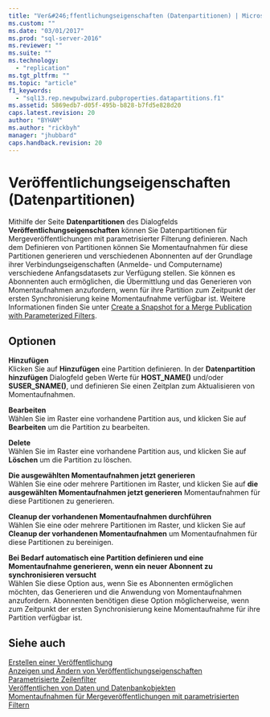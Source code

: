 ```yaml
---
title: "Ver&#246;ffentlichungseigenschaften (Datenpartitionen) | Microsoft Docs"
ms.custom: ""
ms.date: "03/01/2017"
ms.prod: "sql-server-2016"
ms.reviewer: ""
ms.suite: ""
ms.technology: 
  - "replication"
ms.tgt_pltfrm: ""
ms.topic: "article"
f1_keywords: 
  - "sql13.rep.newpubwizard.pubproperties.datapartitions.f1"
ms.assetid: 5869edb7-d05f-495b-b828-b7fd5e828d20
caps.latest.revision: 20
author: "BYHAM"
ms.author: "rickbyh"
manager: "jhubbard"
caps.handback.revision: 20
---
```

# Ver&#246;ffentlichungseigenschaften (Datenpartitionen)
  Mithilfe der Seite **Datenpartitionen** des Dialogfelds **Veröffentlichungseigenschaften** können Sie Datenpartitionen für Mergeveröffentlichungen mit parametrisierter Filterung definieren. Nach dem Definieren von Partitionen können Sie Momentaufnahmen für diese Partitionen generieren und verschiedenen Abonnenten auf der Grundlage ihrer Verbindungseigenschaften (Anmelde- und Computername) verschiedene Anfangsdatasets zur Verfügung stellen. Sie können es Abonnenten auch ermöglichen, die Übermittlung und das Generieren von Momentaufnahmen anzufordern, wenn für ihre Partition zum Zeitpunkt der ersten Synchronisierung keine Momentaufnahme verfügbar ist. Weitere Informationen finden Sie unter [Create a Snapshot for a Merge Publication with Parameterized Filters](../../relational-databases/replication/create-a-snapshot-for-a-merge-publication-with-parameterized-filters.md).  
  
## Optionen  
 **Hinzufügen**  
 Klicken Sie auf **Hinzufügen** eine Partition definieren. In der **Datenpartition hinzufügen** Dialogfeld geben Werte für **HOST_NAME()** und/oder **SUSER_SNAME()**, und definieren Sie einen Zeitplan zum Aktualisieren von Momentaufnahmen.  
  
 **Bearbeiten**  
 Wählen Sie im Raster eine vorhandene Partition aus, und klicken Sie auf **Bearbeiten** um die Partition zu bearbeiten.  
  
 **Delete**  
 Wählen Sie im Raster eine vorhandene Partition aus, und klicken Sie auf **Löschen** um die Partition zu löschen.  
  
 **Die ausgewählten Momentaufnahmen jetzt generieren**  
 Wählen Sie eine oder mehrere Partitionen im Raster, und klicken Sie auf **die ausgewählten Momentaufnahmen jetzt generieren** Momentaufnahmen für diese Partitionen zu generieren.  
  
 **Cleanup der vorhandenen Momentaufnahmen durchführen**  
 Wählen Sie eine oder mehrere Partitionen im Raster, und klicken Sie auf **Cleanup der vorhandenen Momentaufnahmen** um Momentaufnahmen für diese Partitionen zu bereinigen.  
  
 **Bei Bedarf automatisch eine Partition definieren und eine Momentaufnahme generieren, wenn ein neuer Abonnent zu synchronisieren versucht**  
 Wählen Sie diese Option aus, wenn Sie es Abonnenten ermöglichen möchten, das Generieren und die Anwendung von Momentaufnahmen anzufordern. Abonnenten benötigen diese Option möglicherweise, wenn zum Zeitpunkt der ersten Synchronisierung keine Momentaufnahme für ihre Partition verfügbar ist.  
  
## Siehe auch  
 [Erstellen einer Veröffentlichung](../../relational-databases/replication/publish/create-a-publication.md)   
 [Anzeigen und Ändern von Veröffentlichungseigenschaften](../../relational-databases/replication/publish/view-and-modify-publication-properties.md)   
 [Parametrisierte Zeilenfilter](../../relational-databases/replication/merge/parameterized-row-filters.md)   
 [Veröffentlichen von Daten und Datenbankobjekten](../../relational-databases/replication/publish/publish-data-and-database-objects.md)   
 [Momentaufnahmen für Mergeveröffentlichungen mit parametrisierten Filtern](../../relational-databases/replication/snapshots-for-merge-publications-with-parameterized-filters.md)  
  
  